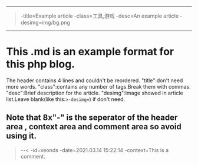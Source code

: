 --------
>-title=Example article
>-class=工具,游戏
>-desc=An example article
>-desimg=img/bg.png
--------
# This .md is an example format for this php blog.

The header contains 4 lines and couldn't be reordered.
"title":don't need more words.
"class":contains any number of tags.Break them with commas.
"desc":Brief description for the article.
"desimg":Image showed in article list.Leave blank(like this:`>-desimg=`) if don't need.

**Note that 8x"-" is the seperator of the header area , context area and comment area so avoid using it.**
--------
           
>--<
>-id=xeonds
>-date=2021.03.14 15:22:14
>-context=This is a comment.
